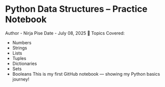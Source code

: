 # Python Data Structures – Practice Notebook
Author - Nirja Pise
Date - July 08, 2025
📌 Topics Covered:
- Numbers
- Strings
- Lists
- Tuples
- Dictionaries
- Sets
- Booleans
This is my first GitHub notebook — showing my Python basics journey!
